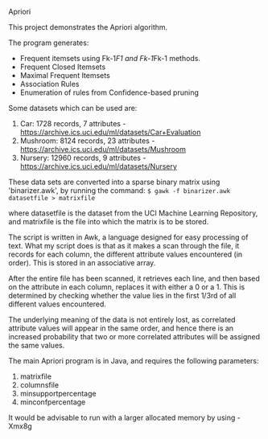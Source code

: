 Apriori

This project demonstrates the Apriori algorithm.

The program generates:
* Frequent itemsets using Fk-1*F1 and Fk-1*Fk-1 methods.
* Frequent Closed Itemsets
* Maximal Frequent Itemsets
* Association Rules
* Enumeration of rules from Confidence-based pruning

Some datasets which can be used are:
1. Car: 1728 records, 7 attributes - https://archive.ics.uci.edu/ml/datasets/Car+Evaluation
2. Mushroom: 8124 records, 23 attributes - https://archive.ics.uci.edu/ml/datasets/Mushroom
3. Nursery: 12960 records, 9 attributes - https://archive.ics.uci.edu/ml/datasets/Nursery

These data sets are converted into a sparse binary matrix using 'binarizer.awk', by running the command:
`$ gawk -f binarizer.awk datasetfile > matrixfile`

where datasetfile is the dataset from the UCI Machine Learning Repository, and matrixfile is the file into which the matrix is to be stored.

The script is written in Awk, a language designed for easy processing of text. What my script does is that as it makes a scan through the file, it records for each column, the different attribute values encountered (in order). This is stored in an associative array.

After the entire file has been scanned, it retrieves each line, and then based on the attribute in each column, replaces it with either a 0 or a 1. This is determined by checking whether the value lies in the first 1/3rd of all different values encountered.

The underlying meaning of the data is not entirely lost, as correlated attribute values will appear in the same order, and hence there is an increased probability that two or more correlated attributes will be assigned the same values.

The main Apriori program is in Java, and requires the following parameters:
1. matrixfile
2. columnsfile
3. minsupportpercentage
4. minconfpercentage

It would be advisable to run with a larger allocated memory by using -Xmx8g

